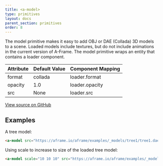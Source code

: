 ```yaml
---
title: <a-model>
type: primitives
layout: docs
parent_section: primitives
order: 8
---
```


The model primitive makes it easy to add OBJ or DAE (Collada) 3D models to a scene. Loaded models include textures, but do not include animations in the current version of A-Frame. The model primitive wraps an entity that contains a loader component.

| Attribute | Default Value | Component Mapping |
| --------- | ------------- | ----------------- |
| format    | collada       | loader.format     |
| opacity   | 1.0           | loader.opacity    |
| src       | None          | loader.src        |

[View source on GitHub](https://github.com/aframevr/aframe/blob/master/elements/templates/a-model.html)

## Examples

A tree model:

```html
<a-model src="https://aframe.io/aframe/examples/_models/tree1/tree1.dae"></a-model>
```

Using scale to increase to size of the loaded tree model:

```html
<a-model scale="10 10 10" src="https://aframe.io/aframe/examples/_models/tree1/tree1.dae"></a-model>
```

